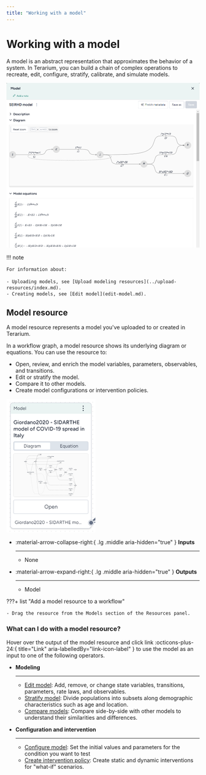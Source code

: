 ```yaml
---
title: "Working with a model"
---
```


# Working with a model

A model is an abstract representation that approximates the behavior of a system. In Terarium, you can build a chain of complex operations to recreate, edit, configure, stratify, calibrate, and simulate models.

![Diagram and model representations of an SEIRHD model](../img/models/description.png)

!!! note

    For information about: 

    - Uploading models, see [Upload modeling resources](../upload-resources/index.md).
    - Creating models, see [Edit model](edit-model.md).

## Model resource

A model resource represents a model you've uploaded to or created in Terarium.

In a workflow graph, a model resource shows its underlying diagram or equations. You can use the resource to:

- Open, review, and enrich the model variables, parameters, observables, and transitions.
- Edit or stratify the model.
- Compare it to other models.
- Create model configurations or intervention policies.

![Model resource for a SIDARTHE model of COVID-19 with a diagram preview](../img/models/model-resource.png)

<div class="grid cards" markdown>

-   :material-arrow-collapse-right:{ .lg .middle aria-hidden="true" } __Inputs__

    ---

    - None

-   :material-arrow-expand-right:{ .lg .middle aria-hidden="true" } __Outputs__

    ---

    - Model

</div>

???+ list "Add a model resource to a workflow"

    - Drag the resource from the Models section of the Resources panel.

### What can I do with a model resource?

Hover over the output of the model resource and click <span class="sr-only" id="link-icon-label">link</span> :octicons-plus-24:{ title="Link" aria-labelledBy="link-icon-label" } to use the model as an input to one of the following operators.

<div class="grid cards" markdown>

-   __Modeling__

    ---

    - [Edit model](edit-model.md): Add, remove, or change state variables, transitions, parameters, rate laws, and observables.
    - [Stratify model](stratify-model.md): Divide populations into subsets along demographic characteristics such as age and location.
    - [Compare models](compare-models.md): Compare side-by-side with other models to understand their similarities and differences.

-   __Configuration and intervention__

    ---

    - [Configure model](../config-and-intervention/configure-model.md): Set the initial values and parameters for the condition you want to test
    - [Create intervention policy](../config-and-intervention/create-intervention-policy.md): Create static and dynamic interventions for "what-if" scenarios.

</div>